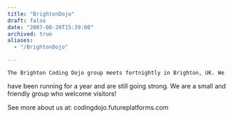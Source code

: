```yaml
---
title: "BrightonDojo"
draft: false
date: "2007-08-20T15:39:00"
archived: true
aliases:
  - "/BrightonDojo"

---
```

    The Brighton Coding Dojo group meets fortnightly in Brighton, UK. We
have been running for a year and are still going strong. We are a small
and friendly group who welcome visitors!

See more about us at: codingdojo.futureplatforms.com

